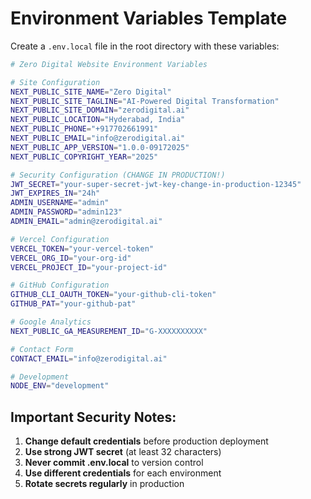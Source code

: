 # Environment Variables Template

Create a `.env.local` file in the root directory with these variables:

```bash
# Zero Digital Website Environment Variables

# Site Configuration
NEXT_PUBLIC_SITE_NAME="Zero Digital"
NEXT_PUBLIC_SITE_TAGLINE="AI-Powered Digital Transformation"
NEXT_PUBLIC_SITE_DOMAIN="zerodigital.ai"
NEXT_PUBLIC_LOCATION="Hyderabad, India"
NEXT_PUBLIC_PHONE="+917702661991"
NEXT_PUBLIC_EMAIL="info@zerodigital.ai"
NEXT_PUBLIC_APP_VERSION="1.0.0-09172025"
NEXT_PUBLIC_COPYRIGHT_YEAR="2025"

# Security Configuration (CHANGE IN PRODUCTION!)
JWT_SECRET="your-super-secret-jwt-key-change-in-production-12345"
JWT_EXPIRES_IN="24h"
ADMIN_USERNAME="admin"
ADMIN_PASSWORD="admin123"
ADMIN_EMAIL="admin@zerodigital.ai"

# Vercel Configuration
VERCEL_TOKEN="your-vercel-token"
VERCEL_ORG_ID="your-org-id"
VERCEL_PROJECT_ID="your-project-id"

# GitHub Configuration
GITHUB_CLI_OAUTH_TOKEN="your-github-cli-token"
GITHUB_PAT="your-github-pat"

# Google Analytics
NEXT_PUBLIC_GA_MEASUREMENT_ID="G-XXXXXXXXXX"

# Contact Form
CONTACT_EMAIL="info@zerodigital.ai"

# Development
NODE_ENV="development"
```

## Important Security Notes:

1. **Change default credentials** before production deployment
2. **Use strong JWT secret** (at least 32 characters)
3. **Never commit .env.local** to version control
4. **Use different credentials** for each environment
5. **Rotate secrets regularly** in production
